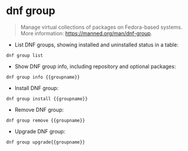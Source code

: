 # dnf group

> Manage virtual collections of packages on Fedora-based systems.
> More information: <https://manned.org/man/dnf-group>.

- List DNF groups, showing installed and uninstalled status in a table:

`dnf group list`

- Show DNF group info, including repository and optional packages:

`dnf group info {{groupname}}`

- Install DNF group:

`dnf group install {{groupname}}`

- Remove DNF group:

`dnf group remove {{groupname}}`

- Upgrade DNF group:

`dnf group upgrade{{groupname}}`
